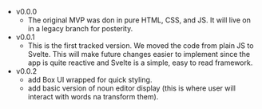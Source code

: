 - v0.0.0
  - The original MVP was don in pure HTML, CSS, and JS. It will live on in a legacy branch for posterity.
- v0.0.1
  - This is the first tracked version. We moved the code from plain JS to Svelte. This will make future changes easier to implement since the app is quite reactive and Svelte is a simple, easy to read framework.
- v0.0.2
  - add Box UI wrapped for quick styling.
  - add basic version of noun editor display (this is where user will interact with words na transform them).